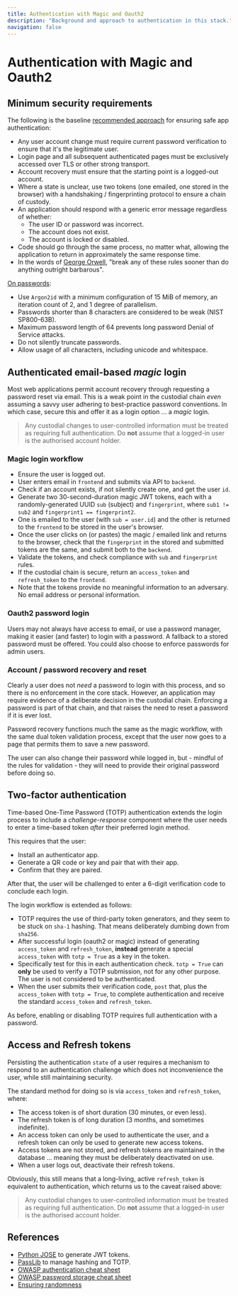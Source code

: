 ```yaml
---
title: Authentication with Magic and Oauth2
description: "Background and approach to authentication in this stack."
navigation: false
---
```


# Authentication with Magic and Oauth2

## Minimum security requirements

The following is the baseline [recommended approach](https://github.com/OWASP/CheatSheetSeries/blob/master/cheatsheets/Authentication_Cheat_Sheet.md) for ensuring safe app authentication:

- Any user account change must require current password verification to ensure that it's the legitimate user.
- Login page and all subsequent authenticated pages must be exclusively accessed over TLS or other strong transport.
- Account recovery must ensure that the starting point is a logged-out account.
- Where a state is unclear, use two tokens (one emailed, one stored in the browser) with a handshaking / fingerprinting protocol to ensure a chain of custody.
- An application should respond with a generic error message regardless of whether:
	- The user ID or password was incorrect.
	- The account does not exist.
	- The account is locked or disabled.
- Code should go through the same process, no matter what, allowing the application to return in approximately the same response time.
- In the words of [George Orwell](https://en.wikipedia.org/wiki/Politics_and_the_English_Language#Remedy_of_Six_Rules), "break any of these rules sooner than do anything outright barbarous".

[On passwords](https://github.com/OWASP/CheatSheetSeries/blob/master/cheatsheets/Password_Storage_Cheat_Sheet.md):
- Use `Argon2id` with a minimum configuration of 15 MiB of memory, an iteration count of 2, and 1 degree of parallelism.
- Passwords shorter than 8 characters are considered to be weak (NIST SP800-63B).
- Maximum password length of 64 prevents long password Denial of Service attacks.
- Do not silently truncate passwords.
- Allow usage of all characters, including unicode and whitespace.

## Authenticated email-based _magic_ login

Most web applications permit account recovery through requesting a password reset via email. This is a weak point in the custodial chain _even_ assuming a savvy user adhering to best-practice password conventions. In which case, secure this and offer it as a login option ... a _magic_ login.

> Any custodial changes to user-controlled information must be treated as requiring full authentication. Do **not** assume that a logged-in user is the authorised account holder.

### Magic login workflow

- Ensure the user is logged out.
- User enters email in `frontend` and submits via API to `backend`.
- Check if an account exists, if not silently create one, and get the user `id`.
- Generate two 30-second-duration magic JWT tokens, each with a randomly-generated UUID `sub` (subject) and `fingerprint`, where `sub1 != sub2` and `fingerprint1 == fingerprint2`.
- One is emailed to the user (with `sub = user.id`) and the other is returned to the `frontend` to be stored in the user's browser.
- Once the user clicks on (or pastes) the magic / emailed link and returns to the browser, check that the `fingerprint` in the stored and submitted tokens are the same, and submit both to the `backend`.
- Validate the tokens, and check compliance with `sub` and `fingerprint` rules.
- If the custodial chain is secure, return an `access_token` and `refresh_token` to the `frontend`.
- Note that the tokens provide no meaningful information to an adversary. No email address or personal information.

### Oauth2 password login

Users may not always have access to email, or use a password manager, making it easier (and faster) to login with a password. A fallback to a stored password must be offered. You could also choose to enforce passwords for admin users.

### Account / password recovery and reset

Clearly a user does not _need_ a password to login with this process, and so there is no enforcement in the core stack. However, an application may require evidence of a deliberate decision in the custodial chain. Enforcing a password is part of that chain, and that raises the need to reset a password if it is ever lost.

Password recovery functions much the same as the magic workflow, with the same dual token validation process, except that the user now goes to a page that permits them to save a new password.

The user can also change their password while logged in, but - mindful of the rules for validation - they will need to provide their original password before doing so.

## Two-factor authentication

Time-based One-Time Password (TOTP) authentication extends the login process to include a _challenge-response_ component where the user needs to enter a time-based token _after_ their preferred login method.

This requires that the user:

- Install an authenticator app.
- Generate a QR code or key and pair that with their app.
- Confirm that they are paired.

After that, the user will be challenged to enter a 6-digit verification code to conclude each login.

The login workflow is extended as follows:

- TOTP requires the use of third-party token generators, and they seem to be stuck on `sha-1` hashing. That means deliberately dumbing down from `sha256`.
- After successful login (oauth2 or magic) instead of generating `access_token` and `refresh_token`, **instead** generate a special `access_token` with `totp = True` as a key in the token.
- Specifically test for this in each authentication check. `totp = True` can **only** be used to verify a TOTP submission, not for any other purpose. The user is not considered to be authenticated.
- When the user submits their verification code, `post` that, plus the `access_token` with `totp = True`, to complete authentication and receive the standard `access_token` and `refresh_token`.

As before, enabling or disabling TOTP requires full authentication with a password.

## Access and Refresh tokens

Persisting the authentication `state` of a user requires a mechanism to respond to an authentication challenge which does not inconvenience the user, while still maintaining security.

The standard method for doing so is via `access_token` and `refresh_token`, where:

- The access token is of short duration (30 minutes, or even less).
- The refresh token is of long duration (3 months, and sometimes indefinite).
- An access token can only be used to authenticate the user, and a refresh token can only be used to generate new access tokens.
- Access tokens are not stored, and refresh tokens are maintained in the database ... meaning they must be deliberately deactivated on use.
- When a user logs out, deactivate their refresh tokens.

Obviously, this still means that a long-living, active `refresh_token` is equivalent to authentication, which returns us to the caveat raised above:

> Any custodial changes to user-controlled information must be treated as requiring full authentication. Do **not** assume that a logged-in user is the authorised account holder.

## References

- [Python JOSE](https://python-jose.readthedocs.io/) to generate JWT tokens.
- [PassLib](https://passlib.readthedocs.io/) to manage hashing and TOTP.
- [OWASP authentication cheat sheet](https://github.com/OWASP/CheatSheetSeries/blob/master/cheatsheets/Authentication_Cheat_Sheet.md)
- [OWASP password storage cheat sheet](https://github.com/OWASP/CheatSheetSeries/blob/master/cheatsheets/Password_Storage_Cheat_Sheet.md)
- [Ensuring randomness](https://blog.cloudflare.com/ensuring-randomness-with-linuxs-random-number-generator/)